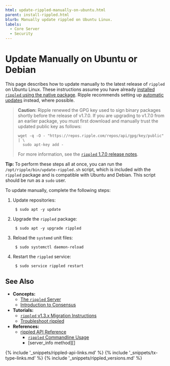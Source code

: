 ```yaml
---
html: update-rippled-manually-on-ubuntu.html
parent: install-rippled.html
blurb: Manually update rippled on Ubuntu Linux.
labels:
  - Core Server
  - Security
---
```

# Update Manually on Ubuntu or Debian

This page describes how to update manually to the latest release of `rippled` on Ubuntu Linux. These instructions assume you have already [installed `rippled` using the native package](install-rippled-on-ubuntu.html). Ripple recommends setting up [automatic updates](update-rippled-automatically-on-linux.html) instead, where possible.

> **Caution:** Ripple renewed the GPG key used to sign binary packages shortly before the release of v1.7.0. If you are upgrading to v1.7.0 from an earlier package, you must first download and manually trust the updated public key as follows:
>
>     wget -q -O - "https://repos.ripple.com/repos/api/gpg/key/public" | \
>       sudo apt-key add -
>
> For more information, see the [`rippled` 1.7.0 release notes](https://xrpl.org/blog/2021/rippled-1.7.0.html#upgrading-special-action-required).

**Tip:** To perform these steps all at once, you can run the `/opt/ripple/bin/update-rippled.sh` script, which is included with the `rippled` package and is compatible with Ubuntu and Debian. This script should be run as a `sudo` user.

To update manually, complete the following steps:

1. Update repositories:

        $ sudo apt -y update

2. Upgrade the `rippled` package:

        $ sudo apt -y upgrade rippled

3. Reload the `systemd` unit files:

        $ sudo systemctl daemon-reload

4. Restart the `rippled` service:

        $ sudo service rippled restart


## See Also

- **Concepts:**
    - [The `rippled` Server](the-rippled-server.html)
    - [Introduction to Consensus](intro-to-consensus.html)
- **Tutorials:**
    - [`rippled` v1.3.x Migration Instructions](rippled-1-3-migration-instructions.html) <!-- Note: remove when versions older than v1.3 are basically extinct -->
    - [Troubleshoot rippled](troubleshoot-the-rippled-server.html)
- **References:**
    - [rippled API Reference](rippled-api.html)
        - [`rippled` Commandline Usage](commandline-usage.html)
        - [server_info method][]


<!--{# common link defs #}-->
{% include '_snippets/rippled-api-links.md' %}
{% include '_snippets/tx-type-links.md' %}
{% include '_snippets/rippled_versions.md' %}
